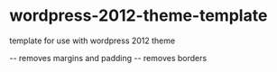 wordpress-2012-theme-template
=============================

template for use with wordpress 2012 theme

-- removes margins and padding
-- removes borders
